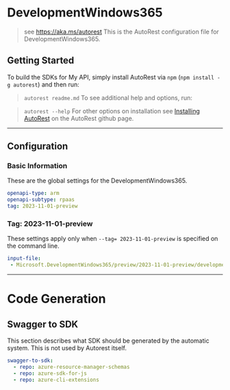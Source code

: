 # DevelopmentWindows365

> see https://aka.ms/autorest
This is the AutoRest configuration file for DevelopmentWindows365.

## Getting Started

To build the SDKs for My API, simply install AutoRest via `npm` (`npm install -g autorest`) and then run:

> `autorest readme.md`
To see additional help and options, run:

> `autorest --help`
For other options on installation see [Installing AutoRest](https://aka.ms/autorest/install) on the AutoRest github page.

---

## Configuration

### Basic Information

These are the global settings for the DevelopmentWindows365.

```yaml
openapi-type: arm
openapi-subtype: rpaas
tag: 2023-11-01-preview
```

### Tag: 2023-11-01-preview

These settings apply only when `--tag= 2023-11-01-preview` is specified on the command line.

```yaml $(tag) == '2023-11-01-preview'
input-file:
 - Microsoft.DevelopmentWindows365/preview/2023-11-01-preview/developmentwindows365.json
```

---

# Code Generation

## Swagger to SDK

This section describes what SDK should be generated by the automatic system.
This is not used by Autorest itself.

```yaml $(swagger-to-sdk)
swagger-to-sdk:
  - repo: azure-resource-manager-schemas
  - repo: azure-sdk-for-js
  - repo: azure-cli-extensions
```